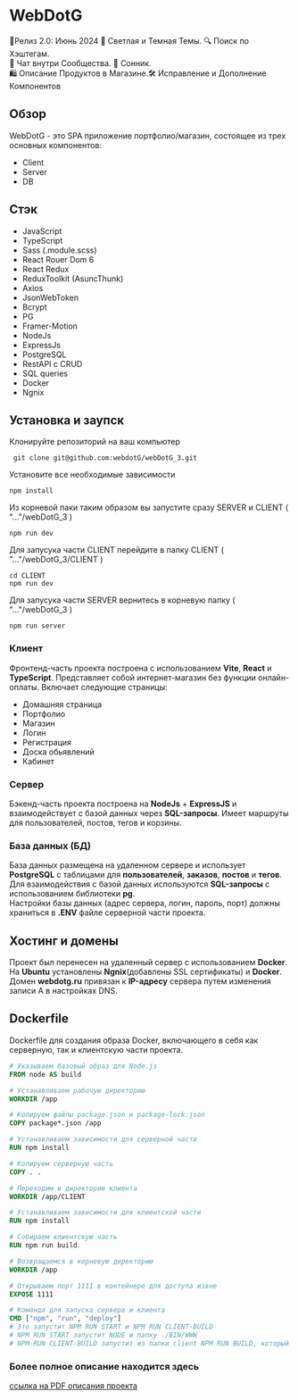 # WebDotG  
🚀Релиз 2.0: Июнь 2024
🌈 Светлая и Темная Темы. 🔍 Поиск по Хэштегам.  
💬 Чат внутри Сообщества. 🌌 Сонник.  
🛍️ Описание Продуктов в Магазине.🛠️ Исправление и Дополнение Компонентов

## Обзор

WebDotG - это SPA приложение портфолио/магазин, состоящее из трех основных компонентов:  
+ Client
+ Server
+ DB

## Стэк
+ JavaScript
+ TypeScript
+ Sass (.module.scss)
+ React Rouer Dom 6
+ React Redux
+ ReduxToolkit (AsuncThunk)
+ Axios
+ JsonWebToken
+ Bcrypt
+ PG
+ Framer-Motion
+ NodeJs
+ ExpressJs
+ PostgreSQL
+ RestAPI с CRUD
+ SQL queries
+ Docker
+ Ngnix

## Установка и заупск

Клонируйте репозиторий на ваш компьютер
```
 git clone git@github.com:webdotG/webDotG_3.git
```

Установите все необходимые зависимости
```
npm install
```
 
Из корневой паки таким образом вы запустите сразу SERVER и CLIENT ( "..."/webDotG_3  )
```
npm run dev
```

Для запусука части CLIENT перейдите в папку CLIENT ( "..."/webDotG_3/CLIENT )
```
cd CLIENT
npm run dev
```

Для запусука части SERVER вернитесь в корневую папку ( "..."/webDotG_3 )

```
npm run server
```
 

### Клиент

Фронтенд-часть проекта построена с использованием **Vite**, **React** и **TypeScript**. 
Представляет собой интернет-магазин без функции онлайн-оплаты. 
Включает следующие страницы: 
+ Домашняя страница 
+ Портфолио
+ Магазин 
+ Логин
+ Регистрация
+ Доска обьявлений
+ Кабинет

### Сервер

Бэкенд-часть проекта построена на **NodeJs** + **ExpressJS** и взаимодействует с базой данных через **SQL-запросы**. 
Имеет маршруты для пользователей, постов, тегов и корзины.

### База данных (БД)

База данных размещена на удаленном сервере и использует **PostgreSQL** с таблицами для **пользователей**, **заказов**, **постов** и **тегов**.  
Для взаимодействия с базой данных используются **SQL-запросы** с использованием библиотеки **pg**.  
Настройки базы данных (адрес сервера, логин, пароль, порт) должны храниться в **.ENV** файле серверной части проекта.

## Хостинг и домены

Проект был перенесен на удаленный сервер с использованием **Docker**.  
На **Ubuntu** установлены **Ngnix**(добавлены SSL сертификаты) и **Docker**.  
Домен **webdotg.ru** привязан к **IP-адресу** сервера путем изменения записи A в настройках DNS.

## Dockerfile

Dockerfile для создания образа Docker, включающего в себя как серверную, так и клиентскую части проекта.

```Dockerfile
# Указываем базовый образ для Node.js
FROM node AS build

# Устанавливаем рабочую директорию
WORKDIR /app

# Копируем файлы package.json и package-lock.json
COPY package*.json /app

# Устанавливаем зависимости для серверной части
RUN npm install

# Копируем серверную часть
COPY . .

# Переходим в директорию клиента
WORKDIR /app/CLIENT

# Устанавливаем зависимости для клиентской части
RUN npm install

# Собираем клиентскую часть
RUN npm run build

# Возвращаемся в корневую директорию
WORKDIR /app

# Открываем порт 1111 в контейнере для доступа извне
EXPOSE 1111

# Команда для запуска сервера и клиента
CMD ["npm", "run", "deploy"]
# Это запустит NPM RUN START и NPM RUN CLIENT-BUILD
# NPM RUN START запустит NODE и папку ./BIN/WWW
# NPM RUN CLIENT-BUILD запустит из папки client NPM RUN BUILD, который выполнит TSC && VITE BUILD

```

### Более полное описание находится здесь  
[ссылка на PDF описания проекта](https://github.com/webdotG/project_description_WebDotg3.0/blob/11279c44f40a8dc5a509749d3c1bb9c66c213037/%D0%94%D0%BE%D0%BA%D1%83%D0%BC%D0%B5%D0%BD%D1%82%D0%B0%D1%86%D0%B8%D1%8F%203.0%20WebdotG3.0.pdf)
